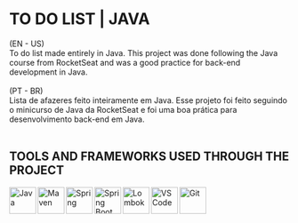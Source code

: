 # TO DO LIST | JAVA
(EN - US)
<br>
To do list made entirely in Java. This project was done following the Java course from RocketSeat and was a good practice for back-end development in Java.
<br>
<br>
(PT - BR)
<br>
Lista de afazeres feito inteiramente em Java. Esse projeto foi feito seguindo o minicurso de Java da RocketSeat e foi uma boa prática para desenvolvimento back-end em Java.
<br>
<br>
## TOOLS AND FRAMEWORKS USED THROUGH THE PROJECT
  <img align="left" alt="Java" width="48px" src="https://user-images.githubusercontent.com/25181517/117201156-9a724800-adec-11eb-9a9d-3cd0f67da4bc.png"/>
  <img align="left" alt="Maven" width="48px" src="https://user-images.githubusercontent.com/25181517/117207242-07d5a700-adf4-11eb-975e-be04e62b984b.png"/>
  <img align="left" alt="Spring" width="48px" src="https://user-images.githubusercontent.com/25181517/117201470-f6d56780-adec-11eb-8f7c-e70e376cfd07.png"/>
  <img align="left" alt="Spring Boot" width="48px" src="https://user-images.githubusercontent.com/25181517/183891303-41f257f8-6b3d-487c-aa56-c497b880d0fb.png"/>
  <img align="left" alt="Lombok" width="48px" src="https://user-images.githubusercontent.com/25181517/190229463-87fa862f-ccf0-48da-8023-940d287df610.png"/>
  <img align="left" alt="VSCode" width="48px" src="https://user-images.githubusercontent.com/25181517/192108891-d86b6220-e232-423a-bf5f-90903e6887c3.png"/>
  <img align="left" alt="Git" width="48px" src="https://user-images.githubusercontent.com/25181517/192108372-f71d70ac-7ae6-4c0d-8395-51d8870c2ef0.png"/>
